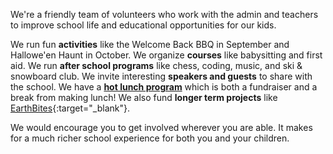 We're a friendly team of volunteers who work with the admin and teachers to improve school life and educational opportunities for our kids.

We run fun **activities** like the Welcome Back BBQ in September and Hallowe'en Haunt in October. We organize **courses** like babysitting and first aid. We run **after school programs** like chess, coding, music, and ski & snowboard club. We invite interesting **speakers and guests** to share with the school. We have a [**hot lunch program**](hot-lunch) which is both a fundraiser and a break from making lunch! We also fund **longer term projects** like [EarthBites](https://www.earthbites.ca){:target="_blank"}.

We would encourage you to get involved wherever you are able. It makes for a much richer school experience for both you and your children.
